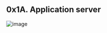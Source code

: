 ## 0x1A. Application server

![image](https://github.com/Stellanwae/alx-system_engineering-devops/assets/99267699/92ce9eee-cb25-40f4-a4de-0c6cbc21cd69)
